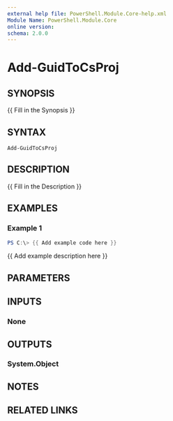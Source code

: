 ```yaml
---
external help file: PowerShell.Module.Core-help.xml
Module Name: PowerShell.Module.Core
online version:
schema: 2.0.0
---
```


# Add-GuidToCsProj

## SYNOPSIS
{{ Fill in the Synopsis }}

## SYNTAX

```
Add-GuidToCsProj
```

## DESCRIPTION
{{ Fill in the Description }}

## EXAMPLES

### Example 1
```powershell
PS C:\> {{ Add example code here }}
```

{{ Add example description here }}

## PARAMETERS

## INPUTS

### None

## OUTPUTS

### System.Object
## NOTES

## RELATED LINKS

